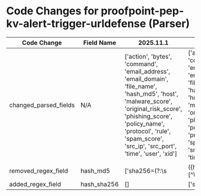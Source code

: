 # Code Changes for proofpoint-pep-kv-alert-trigger-urldefense (Parser)

| Code Change | Field Name | 2025.11.1 | 2025.12.1 |
|-------------|------------|-----------|------------|
| changed_parsed_fields | N/A | ['action', 'bytes', 'command', 'email_address', 'email_domain', 'file_name', 'hash_md5', 'host', 'malware_score', 'original_risk_score', 'phishing_score', 'policy_name', 'protocol', 'rule', 'spam_score', 'src_ip', 'src_port', 'time', 'user', 'xid'] | ['action', 'bytes', 'command', 'email_address', 'email_domain', 'file_name', 'hash_sha256', 'host', 'malware_score', 'original_risk_score', 'phishing_score', 'policy_name', 'protocol', 'rule', 'spam_score', 'src_ip', 'src_port', 'time', 'user', 'xid'] |
| removed_regex_field | hash_md5 | ['sha256=(?:\s|({hash_md5}[^\s]+))\s'] | [] |
| added_regex_field | hash_sha256 | [] | ['sha256=(?:\s|({hash_sha256}[^\s]+))\s'] |